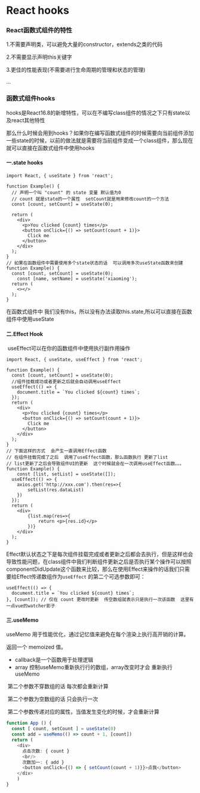 # React hooks

### React函数式组件的特性

1.不需要声明类，可以避免大量的constructor，extends之类的代码

2.不需要显示声明this关键字

3.更佳的性能表现(不需要进行生命周期的管理和状态的管理)

...

### 函数式组件hooks

hooks是React16.8的新增特性，可以在不编写class组件的情况之下只有state以及react其他特性

那么什么时候会用到hooks？如果你在编写函数式组件的时候需要向当前组件添加一些state的时候，以前的做法就是需要将当前组件变成一个class组件，那么现在就可以直接在函数式组件中使用hooks

#### 一.state hooks

```react
import React, { useState } from 'react';

function Example() {
  // 声明一个叫 "count" 的 state 变量 默认值为0
  // count 就是state的一个属性  setCount就是用来修改count的一个方法
  const [count, setCount] = useState(0);  

  return (
    <div>
      <p>You clicked {count} times</p>
      <button onClick={() => setCount(count + 1)}>
        Click me
      </button>
    </div>
  );
}
// 如果在函数组件中需要使用多个state状态的话  可以调用多次useState函数来创建
function Example() {
  const [count, setCount] = useState(0);  
	const [name, setName] = useState('xiaoming');  
  return (
    <></>
  );
}
```

在函数式组件中  我们没有this，所以没有办法读取this.state,所以可以直接在函数组件中使用useState

#### 二.Effect Hook

​	useEffect可以在你的函数组件中使用执行副作用操作

```
import React, { useState, useEffect } from 'react';

function Example() {
  const [count, setCount] = useState(0);
  //组件挂载成功或者更新之后就会自动调用useEffect
  useEffect(() => {
    document.title = `You clicked ${count} times`;
  });
  return (
    <div>
      <p>You clicked {count} times</p>
      <button onClick={() => setCount(count + 1)}>
        Click me
      </button>
    </div>
  );
}
// 下面这样的方式  会产生一直调用Effect函数
// 在组件挂载完成了之后  调用了useEffect函数，那么函数执行 更新了list
// list更新了之后会导致组件UI的更新  这个时候就会在一次调用useEffect函数。。。
function Example() {
	const [list, setList] = useState([]);
  useEffect(() => {
    axios.get('http://xxx.com').then(res=>{
    	setList(res.dataList)
    })
  });
  return (
    <div>
    	{list.map(res=>{
    		return <p>{res.id}</p>
    	})}
    </div>
  );
}
```

Effect默认状态之下是每次组件挂载完成或者更新之后都会去执行，但是这样也会导致性能问题，在class组件中我们判断组件更新之后是否执行某个操作可以按照componentDidUpdate这个函数来比较，那么在使用Effect来操作的话我们只需要给Effect传递数组作为`useEffect` 的第二个可选参数即可：

```
useEffect(() => {
  document.title = `You clicked ${count} times`;
}, [count]); // 仅在 count 更改时更新  传空数组就表示只是执行一次该函数  这里有一点vue的watcher影子
```

#### 三.useMemo 

useMemo 用于性能优化，通过记忆值来避免在每个渲染上执⾏高开销的计算。

返回一个 memoized 值。

- callback是一个函数用于处理逻辑
- array 控制useMemo重新执⾏行的数组，array改变时才会 重新执行useMemo

​    第二个参数不穿数组的话  每次都会重新计算

​	第二个参数为空数组的话   只会执行一次

​    第二个参数传递对应的属性，当值发生变化的时候，才会重新计算

```typescript
function App () {
  const [ count, setCount ] = useState(0)
  const add = useMemo(() => count + 1, [count])
  return (
    <div>
      点击次数: { count }
      <br/>
      次数加一: { add }
      <button onClick={() => { setCount(count + 1)}}>点我</button>
    </div>
    )
}
```

